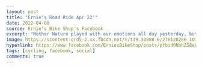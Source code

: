 ```yaml
---
layout: post
title: "Ernie's Road Ride Apr 22'"
date: 2022-04-08
source: Ernie's Bike Shop's Facebook
excerpt: "Mother Nature played with our emotions all day yesterday, but the sunshine came out just in time for the first road ride of the season! It was a gorgeous Ohio spring evening for our troop."
image: https://scontent-ord5-2.xx.fbcdn.net/v/t39.30808-6/278128286_10165801289980276_3792776704100143489_n.jpg?_nc_cat=110&ccb=1-7&_nc_sid=3635dc&_nc_ohc=0RVUNeMSUvsAX-r1mmH&_nc_ht=scontent-ord5-2.xx&oh=00_AfCV5fTusJAb9UulS-gbpHP2qhiqtEdMChkGLo2pLDVFsA&oe=65727C53
hyperlink: https://www.facebook.com/ErniesBikeShop/posts/pfbid0NohZS8eKc2cZPEwcqLFGa6dMcv4YCEFqhXQCq5cHojDmoN2RDYA1mkM76irQdQsdl
tags: [cycling, facebook, social]
comments: true
---
```

